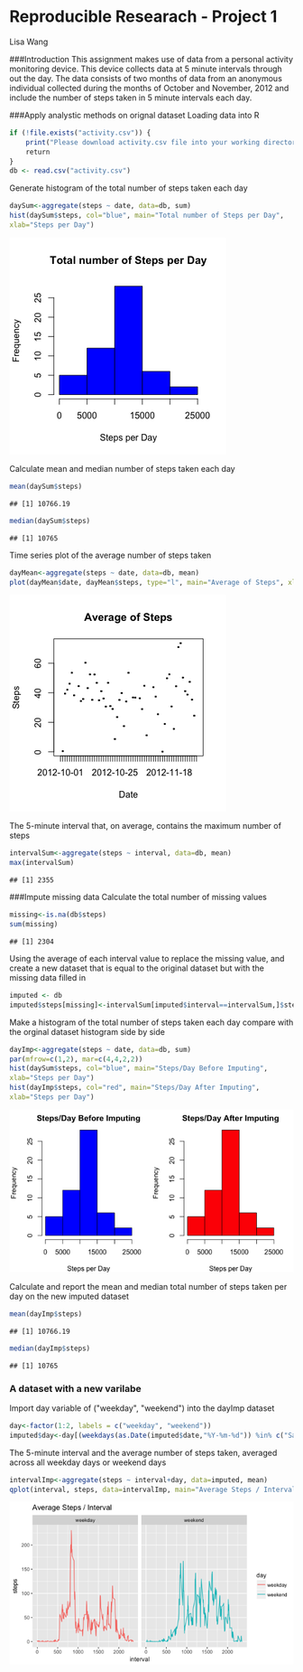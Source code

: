 # Reproducible Researach - Project 1
Lisa Wang  



###Introduction
This assignment makes use of data from a personal activity monitoring device. This device collects data at 5 minute intervals through out the day. The data consists of two months of data from an anonymous individual collected during the months of October and November, 2012 and include the number of steps taken in 5 minute intervals each day.

###Apply analystic methods on orignal dataset
Loading data into R

```r
if (!file.exists("activity.csv")) {
	print("Please download activity.csv file into your working directory")
	return
}
db <- read.csv("activity.csv")
```

Generate histogram of the total number of steps taken each day

```r
daySum<-aggregate(steps ~ date, data=db, sum)
hist(daySum$steps, col="blue", main="Total number of Steps per Day", 
xlab="Steps per Day")
```

![](PA1_template_files/figure-html/unnamed-chunk-2-1.png)<!-- -->

Calculate mean and median number of steps taken each day

```r
mean(daySum$steps)
```

```
## [1] 10766.19
```

```r
median(daySum$steps)
```

```
## [1] 10765
```

Time series plot of the average number of steps taken

```r
dayMean<-aggregate(steps ~ date, data=db, mean)
plot(dayMean$date, dayMean$steps, type="l", main="Average of Steps", xlab="Date", ylab="Steps")
```

![](PA1_template_files/figure-html/unnamed-chunk-4-1.png)<!-- -->

The 5-minute interval that, on average, contains the maximum number of steps

```r
intervalSum<-aggregate(steps ~ interval, data=db, mean)
max(intervalSum)
```

```
## [1] 2355
```
###Impute missing data 
Calculate the total number of missing values

```r
missing<-is.na(db$steps)
sum(missing)
```

```
## [1] 2304
```

Using the average of each interval value to replace the missing value, and create a new dataset that is equal to the original dataset but with the missing data filled in

```r
imputed <- db
imputed$steps[missing]<-intervalSum[imputed$interval==intervalSum,]$steps
```

Make a histogram of the total number of steps taken each day compare with the orginal dataset histogram side by side

```r
dayImp<-aggregate(steps ~ date, data=db, sum)
par(mfrow=c(1,2), mar=c(4,4,2,2))
hist(daySum$steps, col="blue", main="Steps/Day Before Imputing", 
xlab="Steps per Day")
hist(dayImp$steps, col="red", main="Steps/Day After Imputing", 
xlab="Steps per Day")
```

![](PA1_template_files/figure-html/unnamed-chunk-8-1.png)<!-- -->

Calculate and report the mean and median total number of steps taken per day on the new imputed dataset

```r
mean(dayImp$steps)
```

```
## [1] 10766.19
```

```r
median(dayImp$steps)
```

```
## [1] 10765
```

### A dataset with a new varilabe
Import day variable of ("weekday", "weekend") into the dayImp dataset

```r
day<-factor(1:2, labels = c("weekday", "weekend"))
imputed$day<-day[(weekdays(as.Date(imputed$date,"%Y-%m-%d")) %in% c("Saturday", "Sunday"))+1]
```

The 5-minute interval and the average number of steps taken, averaged across all weekday days or weekend days

```r
intervalImp<-aggregate(steps ~ interval+day, data=imputed, mean)
qplot(interval, steps, data=intervalImp, main="Average Steps / Interval", geom="line", color=day,facets= .~day)
```

![](PA1_template_files/figure-html/unnamed-chunk-11-1.png)<!-- -->


